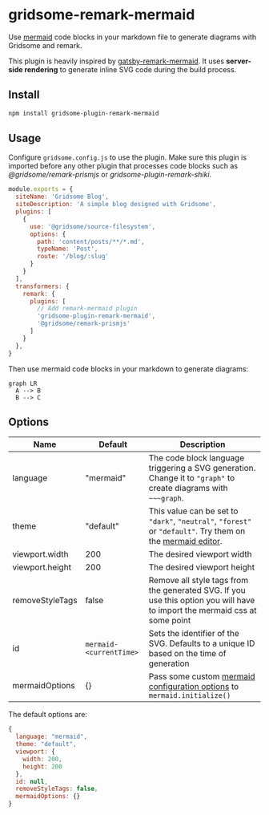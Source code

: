 # gridsome-remark-mermaid

Use [mermaid](https://mermaid-js.github.io) code blocks in your markdown file to generate diagrams with Gridsome and remark.

This plugin is heavily inspired by [gatsby-remark-mermaid](https://github.com/ChappIO/gatsby-remark-mermaid).
It uses **server-side rendering** to generate inline SVG code during the build process.

## Install

~~~bash
npm install gridsome-plugin-remark-mermaid
~~~

## Usage

Configure `gridsome.config.js` to use the plugin.
Make sure this plugin is imported before any other plugin that processes code blocks such as *@gridsome/remark-prismjs* or *gridsome-plugin-remark-shiki*.

~~~js
module.exports = {
  siteName: 'Gridsome Blog',
  siteDescription: 'A simple blog designed with Gridsome',
  plugins: [
    {
      use: '@gridsome/source-filesystem',
      options: {
        path: 'content/posts/**/*.md',
        typeName: 'Post',
        route: '/blog/:slug'
      }
    }
  ],
  transformers: {
    remark: {
      plugins: [
        // Add remark-mermaid plugin
        'gridsome-plugin-remark-mermaid',
        '@gridsome/remark-prismjs'
      ]
    }
  },
}
~~~

Then use mermaid code blocks in your markdown to generate diagrams:

  ~~~mermaid
  graph LR
    A --> B
    B --> C
  ~~~

## Options

| Name            | Default               | Description                                                                                                                                                     |
| --------------- | --------------------- | --------------------------------------------------------------------------------------------------------------------------------------------------------------- |
| language        | "mermaid"             | The code block language triggering a SVG generation. Change it to `"graph"` to create diagrams with `~~~graph`.                                                 |
| theme           | "default"             | This value can be set to `"dark"`, `"neutral"`, `"forest"` or `"default"`. Try them on the [mermaid editor](https://mermaid-js.github.io/mermaid-live-editor/). |
| viewport.width  | 200                   | The desired viewport width                                                                                                                                      |
| viewport.height | 200                   | The desired viewport height                                                                                                                                     |
| removeStyleTags | false                 | Remove all style tags from the generated SVG. If you use this option you will have to import the mermaid css at some point                                      |
| id              | `mermaid-<currentTime>` | Sets the identifier of the SVG. Defaults to a unique ID based on the time of generation                                                                         |
| mermaidOptions  | {}                    | Pass some custom [mermaid configuration options](https://mermaid-js.github.io/mermaid/#/mermaidAPI?id=configuration) to `mermaid.initialize()`                                                                                    |

The default options are:

~~~js
{
  language: "mermaid",
  theme: "default",
  viewport: {
    width: 200,
    height: 200
  },
  id: null,
  removeStyleTags: false,
  mermaidOptions: {}
}
~~~
